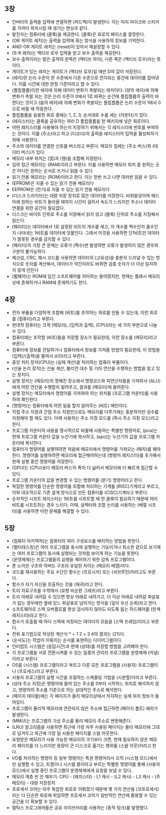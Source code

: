 ## 3장
- 인버터의 출력을 입력에 연결하면 (피드백)이 발생한다. 이는 마치 마이크와 스피커를 가까이 위치시킬 때 생기는 현상과 같다.
- 발진자는 컴퓨터에 (클록)을 제공한다. (클록)은 회로의 페이스를 결정한다.
- (OR 게이트 래치)는 출력을 입력에 묶는 방식을 사용하여 정보를 기억한다. 
- AND-OR 게이트 래치는 (reset)이 있어서 재설정할 수 있다.
- (S-R 래치)는 액티브 로우 입력을 받고 보수 출력을 제공한다.
- 보수 출력이라는 말은 출력의 한쪽은 (액티브 하이), 다른 쪽은 (액티브 로우)라는 뜻이다.
- 게이트가 있는 래치는 게이트가 (액티브 로우)일 때만 D의 값이 저장된다.
- (에지)란 논리 수준이 한 수준에서 다른 수준으로 전이되는 중간에 데이터를 잡아낸다. 이를 시간에 대한 판정 기준이라고 할 수 있다. 
- (플립플롭)이란 에지에 의해 데이터 변화가 촉발되는 래치이다. (양의 에지)에 의해 변화가 촉발 되는 것은 논리 수준이 0에서 1로 바뀌는 순간에 플립플롭의 출력이 바뀐다는 것이고 (음의 에지)에 의해 변화가 촉발되는 플립플롭은 논리 수준이 1에서 0으로 바뀔 때 작동한다. 
- 플립플롭을 응용한 회로 중에는 1, 2, 3, 순서대로 수를 세는 (카운터)가 있다.
- (레지스터)는 클록을 공유하는 여러 D 플립플롭을 한 패키지에 넣은 회로이다.
- 어떤 레지스터를 사용해야 하는지 지정하기 위해서는 각 레지스터에 번호를 부여하는 것이다. 이를 (주소)라고 하고 (디코더)의 출력을 레지스터의 입력을 활성화하기 위해 사용한다.
- 주소와 데이터를 연결한 신호를 버스라고 부른다. 메모리 칩에는 (주소 버스)와 (데이터 버스)가 있다.
- 메모리 내부 위치는 (열)과 (행)을 조합해 지정된다.
- 임의 접근 메모리는 (RAM)이라고 부른다. 이를 사용하면 메모리 위치 중 원하는 곳은 어디든 원하는 순서로 쓰거나 읽을 수 있다. 
- 읽기 전용 메모리는 (ROM)이라고 한다. 이는 한번 쓰고 나면 여러번 읽을 수 있다.
- (EPROM)은 지울 수 있는 읽기 전용 메모리다
- EEPROM은 (전기)로 지울 수 있는 읽기 전용 메모리다
- (디스크 드라이브)는 대량 저장 장치로 많은 데이터를 저장한다. 비휘발성이며 헤드 아래 원하는 비트가 돌아올 때까지 시간이 걸려서 속도가 느리지만 주소나 데이터 연결을 위한 공간이 필요없다.
- 디스크는 바이트 단위로 주소를 지정해서 읽지 않고 (블록) 단위로 주소를 지정해서 읽는다.
- (패리티)는 데이터에서 1로 설정된 비트의 개수를 세고, 이 개수를 짝수인지 홀수인지 나타내는 1비트를 데이터에 덧붙인다. 그래서 이것을 사용하면 단1비트만 데이터가 잘못된 경우를 감지할 수 있다.
- (패리티)의 가장 큰 문제는 오류가 (짝수)번 발생하면 오류가 발생하지 않은 경우와 구분이 불가능하다.
- 체크섬, CRC, 해시 코드를 사용하면 데이터의 (고유성)을 충분히 드러낼 수 있는 방식으로 숫자를 계산해서, 데이터가 약간이라도 바뀌면 검증 숫자가 더 이상 일치하지 않게 만든다
- (펌웨어)는 ROM에 담긴 소프트웨어를 의미하는 용어였지만, 현재는 플래시 메모리상에 존재하거나 RAM에 존재하기도 한다.

## 4장
- 전자 부품을 다양하게 조합해 (비트)를 조작하는 회로를 만들 수 있는데, 이런 회로를 (컴퓨터)라고 부른다.
- 현대적 컴퓨터는 크게 (메모리), (입력과 출력), (CPU)라는 세 가지 부분으로 나눌 수 있다.
- 컴퓨터에는 조작할 (비트)들을 저장할 장소가 필요한데, 이런 장소를 (메모리)라고 부른다. 
- 컴퓨터에 정보를 전달하거나 컴퓨터에서 정보를 가져올 방법이 필요한데, 이 방법을 (입력)/(출력)을 줄여서 (I/O)라고 부른다. 
- 중앙 처리 장치(CPU)는 (실제 계산)을 처리하는 컴퓨터 부품이다. 
- (산술 논리 장치)는 산술 계산, 불리언 대수 및 기타 연산을 수행하는 방법을 알고 있는 장치다. 
- 실행 장치는 (메모리)의 정해진 장소에서 명령코드와 피연산자들을 가져와서 (ALU)에게 어떤 연산을 수행할지 알려주고, 결과를 (메모리)에 돌려준다. 
- 실행 장치는 메모리에서 명령어를 가져와야 하는 위치를 (프로그램 카운터)를 사용하여 확인한다.
- (명령어)는 컴퓨터에게 어떤 일을 할지 알려주는 (비트) 패턴이다. 
- 직접 주소 지정과 간접 주소 지정만으로도 메모리를 다루기에는 충분하지만 상수를 지정해야 할 때도 있다. 이때 사용하는 주소 지정 모드를 (즉시 주소 지정 모드)라고 한다.
- 프로그램 카운터의 내용을 명시적으로 바꿀때 사용하는 특별한 명령어로, (pca)는 현재 프로그램 카운터 값을 누산기에 복사하고, (apc)는 누산기의 값을 프로그램 카운터에 복사한다.
- 컴퓨터가 명령어를 실행하려면 처음에 메모리에서 명령어를 가져오는 (페치)를 해야한다. 명령어를 실행하려면 메모리에 접근해야하는데 (명령어 레지스터)를 추가해서 현재 실행 중인 명령어를 저장한다. 
- (GPU)는 (CPU)보다 메모리 버스의 폭이 더 넓어서 메모리에 더 빠르게 접근할 수 있다. 
- 프로그램 카운터의 값을 변경할 수 있는 명령어를 (분기) 명령어라고 한다.
- 복잡한 명령어를 단순한 명령어를 조합해 처리하는 기계를 (RISC)기계라고 부르고, 이와 대조적으로 기존 설계 방식으로 만든 컴퓨터를 (CISC)기계라고 부른다. 
- 순차적인 시프트 레지스터는 1비트를 시프트할 때 한 클록이 필요하기 때문에 여러 비트를 시프트하는 경우 느리다. 이때, 실렉터와 조합 논리를 사용하는 (배럴 시프터)를 사용하면 이런 문제를 해결할 수 있다.

## 5장
- (컴퓨터 아키텍처)는 컴퓨터의 여러 구성요소를 배치하는 방법을 뜻한다.
- (멀티태스킹)은 여러 프로그램을 동시에 실행하는 기능이거나 최소한 겉으로 보기에는 여러 프로그램이 동시에 실행되는 것처럼 보이게 하는 기능을 뜻한다.
- (운영체제)는 프로그램들의 실행을 제어하기 위한 감독 프로그램이다.
- 폰 노이만 구조와 하버드 구조의 유일한 차이는 (메모리 배열)이다.
- 코드를 재사용하는 주요 수단인 함수는 (프로시저) 또는 (서브루틴)이라고도 부른다.
- 함수가 자기 자신을 호출하는 것을 (재귀)라고 한다.
- 트리 자료구조를 수학에서 (유향 비순환 그래프)라고 부른다.
- 트리 아래로 내려갈 수 있으면 항상 아래로 내려가고, 더 이상 아래로 내려갈 화살표가 없는 경우에만 옆에 있느 화살표로 넘어가는 방식을 (깊이 우선 순회)라고 한다.
- 소프트웨어로 스택 오버플로를 항상 검사하지 않아도 되도록 돕는 하드웨어를 (한계 레지스터)라고 한다.
- 함수가 호출될 때 마다 스택에 저장되는 데이터의 모음을 (스택 프레임)이라고 부른다.
- 전위 표기법으로 작성된 계산식 * + 1 2 + 3 4의 결과는 (21)다.
- (순서도)는 작업이 이뤄지는 순서를 표현하는 다이어그램이다.
- 인터럽트 시스템은 (응답시간)과 현재 (상태)를 저장할 방법을 고려해야 한다.
- 각 프로그램을 서로 전환시켜줄 수 있는 일종의 관리자 프로그램을 운영체제 (커널)이라고 부른다.
- OS를 (시스템) 프로그램이라고 부르고 다른 모든 프로그램을 (사용자) 프로그램이나 (프로세스)라고 부른다.
- 사용자 프로그램의 실행 시간을 조절하는 스케줄링 기법을 (시분할)이라고 부른다.
- (상대 주소 지정)은 명령어에 들어 있는 주소를 0부터 시작하느 위치로 해석하지 않고, 명령어의 주소를 기준으로 하는 상대적인 주소로 해석한다.
- (페이지 테이블)에는 각 페이지가 물리 메모리상에서 차지하는 실제 위치 정보가 들어있다.
- 프로그램이 물리적 메모리에 연관되지 않은 주소에 접근하면 (페이지 폴트) 예외가 발생한다.
- (MMU)는 프로그램의 가상 주소를 물리 메모리 주소로 변환해준다.
- (LRU) 알고리즘을 사용하면 최근에 가장 자주 사용된 페이지는 물리 메모리에 그대로 남겨두고 최근에 가장 덜 사용한 페이지를 스왑 아웃한다.
- 요청받은 메모리가 사용 가능한 메모리의 크기보다 크면, 현재 필요하지 않은 메모리 페이지를 더 느리지만 용량이 큰 디스크로 옮기는 행위를 (스왑 아웃)이라고 한다.
- I/O를 처리하는 명령어 등 일부 명령어는 특권 명령어라서 오직 (시스템 모드)에서만 실행할 수 있고, 트랩이나 시스템 콜이라고 부르는 특별한 명령어를 통해 (사용자 모드)에서 실행 중인 프로그램이 운영체제에게 요청을 보낼 수 있다.
- 메모리 계층 빈 칸 채우기: CPU - (레지스터) - L1 캐시 - (L2 캐시) - L3 캐시 - (주 메모리) - 대량 저장장치
- 프로세서 코어는 아주 복잡한 회로로 이뤄졌기 때문에 몇 가지 연산을 (코프로세서)라는 더 단순한 회로에 위임하면 프로세서 코어가 일반적인 연산에 활용할 수 있는 공간을 더 확보할 수 있다.
- 멀틱스 프로그래머들은 공유 라이브러리를 사용하는 (동적 링크)를 발명했다.
